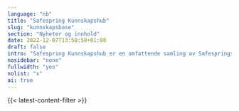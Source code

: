 ```yaml
---
language: "nb"
title: "Safespring Kunnskapshub"
slug: "kunnskapsbase"
section: "Nyheter og innhold"
date: 2022-12-07T13:58:58+01:00
draft: false
intro: "Safespring Kunnskapshub er en omfattende samling av Safesprings materiell og ressurser, inkludert nettkurs, whitepapers, blogger, tekniske oppdateringer og løsningsbeskrivelser, utformet for å gi inngående innsikt og ekspertise innen skytjenester og sikkerhetsløsninger."
nosidebar: "none"
fullwidth: "yes"
nolist: "x"
ai: true
---
```


{{< latest-content-filter >}}
